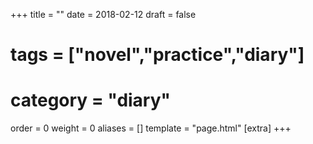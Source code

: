 ﻿+++
title = ""
date = 2018-02-12
draft = false
# tags = ["novel","practice","diary"]
# category = "diary"
order = 0
weight = 0
aliases = []
template = "page.html"
[extra]
+++

### 
   
<!-- more -->   